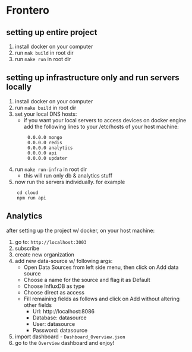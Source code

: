 # Frontero

## setting up entire project

1. install docker on your computer
2. run `mak build` in root dir
3. run `make run` in root dir

## setting up infrastructure only and run servers locally

1. install docker on your computer
2. run `make build` in root dir
3. set your local DNS hosts:
    - if you want your local servers to access devices on docker engine
    add the following lines to your /etc/hosts of your host machine:

```
        0.0.0.0 mongo
        0.0.0.0 redis
        0.0.0.0 analytics
        0.0.0.0 api
        0.0.0.0 updater
```

4. run `make run-infra` in root dir
    - this will run only db & analytics stuff
5. now run the servers individually. for example

```
    cd cloud
    npm run api
```

## Analytics
after setting up the project w/ docker, on your host machine:
 1. go to: `http://localhost:3003`
 2. subscribe
 3. create new organization
 4. add new data-source w/ following args: 
    - Open Data Sources from left side menu, then click on Add data source
    - Choose a name for the source and flag it as Default
    - Choose InfluxDB as type
    - Choose direct as access
    - Fill remaining fields as follows and click on Add without altering other fields
        - Url: http://localhost:8086
        - Database:   datasource
        - User: datasource
        - Password:   datasource
5. import dashboard - `Dashboard_Overview.json`
6. go to the `Overview` dashboard and enjoy!